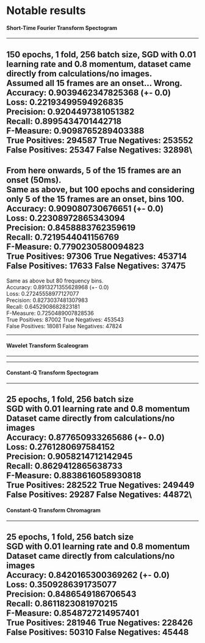 # Notable results

#### Short-Time Fourier Transform Spectogram
-----------------------------------------------
150 epochs, 1 fold, 256 batch size, SGD with 0.01 learning rate and 0.8 momentum, dataset came directly from calculations/no images.\
Assumed all 15 frames are an onset... Wrong.\
Accuracy: 0.9039462347825368 (+- 0.0)\
Loss: 0.22193499594926835\
Precision: 0.9204497381051382\
Recall: 0.8995434701442718\
F-Measure: 0.9098765289403388\
True Positives: 294587 True Negatives: 253552\
False Positives: 25347 False Negatives: 32898\
-----------------------------------------------
From here onwards, 5 of the 15 frames are an onset (50ms).\
Same as above, but 100 epochs and considering only 5 of the 15 frames are an onset, bins 100.\
Accuracy: 0.909080730676651 (+- 0.0)\
Loss: 0.22308972865343094\
Precision: 0.8458883762359619\
Recall: 0.7219544041156769\
F-Measure: 0.7790230580094823\
True Positives: 97306 True Negatives: 453714\
False Positives: 17633 False Negatives: 37475
-----------------------------------------------
Same as above but 80 frequency bins.\
Accuracy: 0.8913271355628968 (+- 0.0)\
Loss: 0.27245558977127077\
Precision: 0.8273037481307983\
Recall: 0.6452908682823181\
F-Measure: 0.7250489007828536\
True Positives: 87002 True Negatives: 453543\
False Positives: 18081 False Negatives: 47824

-----------------------------------------------

#### Wavelet Transform Scaleogram
-----------------------------------------------
-----------------------------------------------


#### Constant-Q Transform Spectogram
-----------------------------------------------
25 epochs, 1 fold, 256 batch size\
SGD with 0.01 learning rate and 0.8 momentum\
Dataset came directly from calculations/no images\
Accuracy: 0.877650933265686 (+- 0.0)\
Loss: 0.2761280697584152\
Precision: 0.9058214712142945\
Recall: 0.8629412865638733\
F-Measure: 0.8838616058930818\
True Positives: 282522 True Negatives: 249449\
False Positives: 29287 False Negatives: 44872\
-----------------------------------------------

#### Constant-Q Transform Chromagram
-----------------------------------------------
25 epochs, 1 fold, 256 batch size\
SGD with 0.01 learning rate and 0.8 momentum\
Dataset came directly from calculations/no images\
Accuracy: 0.8420165300369262 (+- 0.0)\
Loss: 0.3509286391735077\
Precision: 0.8486549186706543\
Recall: 0.8611823081970215\
F-Measure: 0.8548727214957401\
True Positives: 281946 True Negatives: 228426\
False Positives: 50310 False Negatives: 45448
-----------------------------------------------
